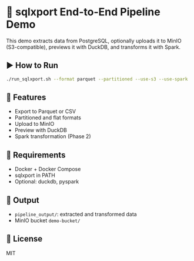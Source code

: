 # 🚀 sqlxport End-to-End Pipeline Demo

This demo extracts data from PostgreSQL, optionally uploads it to MinIO (S3-compatible), previews it with DuckDB, and transforms it with Spark.

## ▶️ How to Run

```bash
./run_sqlxport.sh --format parquet --partitioned --use-s3 --use-spark
```

## 🧩 Features
- Export to Parquet or CSV
- Partitioned and flat formats
- Upload to MinIO
- Preview with DuckDB
- Spark transformation (Phase 2)

## 🔧 Requirements
- Docker + Docker Compose
- sqlxport in PATH
- Optional: duckdb, pyspark

## 📂 Output
- `pipeline_output/`: extracted and transformed data
- MinIO bucket `demo-bucket/`

## 📜 License
MIT
